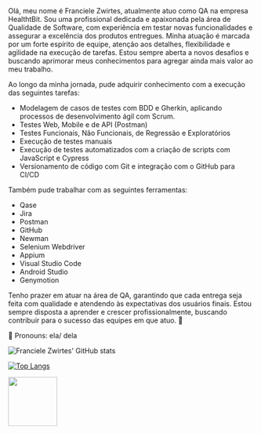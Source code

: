 ## 
Olá, meu nome é Franciele Zwirtes, atualmente atuo como QA na empresa HealthtBit. Sou uma profissional dedicada e apaixonada pela área de Qualidade de Software, com experiência em testar novas funcionalidades e assegurar a excelência dos produtos entregues. Minha atuação é marcada por um forte espírito de equipe, atenção aos detalhes, flexibilidade e agilidade na execução de tarefas. Estou sempre aberta a novos desafios e buscando aprimorar meus conhecimentos para agregar ainda mais valor ao meu trabalho.

Ao longo da minha jornada, pude adquirir conhecimento com a execução das seguintes tarefas:

* Modelagem de casos de testes com BDD e Gherkin, aplicando processos de desenvolvimento ágil com Scrum.
* Testes Web, Mobile e de API (Postman)
* Testes Funcionais, Não Funcionais, de Regressão e Exploratórios
* Execução de testes manuais
* Execução de testes automatizados com a criação de scripts com JavaScript e Cypress
* Versionamento de código com Git e integração com o GitHub para CI/CD

Também pude trabalhar com as seguintes ferramentas:

* Qase
* Jira
* Postman
* GitHub
* Newman
* Selenium Webdriver
* Appium
* Visual Studio Code 
* Android Studio
* Genymotion

Tenho prazer em atuar na área de QA, garantindo que cada entrega seja feita com qualidade e atendendo às expectativas dos usuários finais. Estou sempre disposta a aprender e crescer profissionalmente, buscando contribuir para o sucesso das equipes em que atuo. 🚀


🙂 Pronouns: ela/ dela



![Franciele Zwirtes' GitHub stats](https://github-readme-stats.vercel.app/api?username=francielezw&show_icons=true&theme=synthwave&count_private=true) 

[![Top Langs](https://github-readme-stats.vercel.app/api/top-langs/?username=francielezw)](https://github.com/francielezw/github-readme-stats)

<a href="https://www.linkedin.com/in/francielezwirtes" target="blank"><img align="center" src="https://logowik.com/content/uploads/images/329_linkedin.jpg" height="100" /></a>
